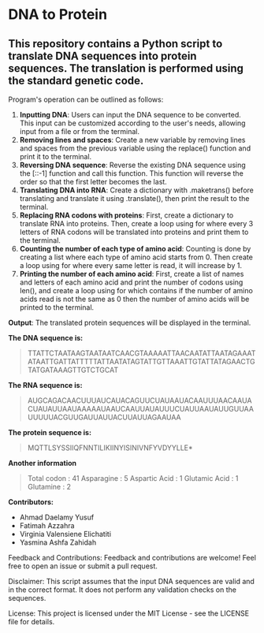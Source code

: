 # DNA to Protein
## This repository contains a Python script to translate DNA sequences into protein sequences. The translation is performed using the standard genetic code.
Program's operation can be outlined as follows:
1. **Inputting DNA**: Users can input the DNA sequence to be converted. This input can be customized according to the user's needs, allowing input from a file or from the terminal.
2. **Removing lines and spaces**: Create a new variable by removing lines and spaces from the previous variable using the replace() function and print it to the terminal.
3. **Reversing DNA sequence**: Reverse the existing DNA sequence using the [::-1] function and call this function. This function will reverse the order so that the first letter becomes the last.
4. **Translating DNA into RNA**: Create a dictionary with .maketrans() before translating and translate it using .translate(), then print the result to the terminal.
5. **Replacing RNA codons with proteins**: First, create a dictionary to translate RNA into proteins. Then, create a loop using for where every 3 letters of RNA codons will be translated into proteins and print them to the terminal.
6. **Counting the number of each type of amino acid**: Counting is done by creating a list where each type of amino acid starts from 0. Then create a loop using for where every same letter is read, it will increase by 1.
7. **Printing the number of each amino acid**: First, create a list of names and letters of each amino acid and print the number of codons using len(), and create a loop using for which contains if the number of amino acids read is not the same as 0 then the number of amino acids will be printed to the terminal.

**Output**: The translated protein sequences will be displayed in the terminal.

**The DNA sequence is:**
>TTATTCTAATAAGTAATAATCAACGTAAAAATTAACAATATTAATAGAAATATAATTGATTATTTTTATTAATATAGTATTGTTAAATTGTATTATAGAACTGTATGATAAAGTTGTCTGCAT

**The RNA sequence is:**
>AUGCAGACAACUUUAUCAUACAGUUCUAUAAUACAAUUUAACAAUACUAUAUUAAUAAAAAUAAUCAAUUAUAUUUCUAUUAAUAUUGUUAAUUUUUACGUUGAUUAUUACUUAUUAGAAUAA

**The protein sequence is:**
>MQTTLSYSSIIQFNNTILIKIINYISINIVNFYVDYYLLE*

**Another information**
>Total codon : 41
Asparagine : 5
Aspartic Acid : 1
Glutamic Acid : 1
Glutamine : 2

**Contributors:**
* Ahmad Daelamy Yusuf
* Fatimah Azzahra
* Virginia Valensiene Elichatiti
* Yasmina Ashfa Zahidah

Feedback and Contributions:
Feedback and contributions are welcome! Feel free to open an issue or submit a pull request.

Disclaimer:
This script assumes that the input DNA sequences are valid and in the correct format. It does not perform any validation checks on the sequences.

License:
This project is licensed under the MIT License - see the LICENSE file for details.
